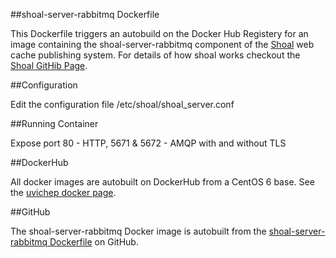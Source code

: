 ##shoal-server-rabbitmq Dockerfile

This Dockerfile triggers an autobuild on the Docker Hub Registery for an image containing the shoal-server-rabbitmq component of the [Shoal](https://github.com/hep-gc/shoal) web cache publishing system. For details of how shoal works checkout the [Shoal GitHib Page](https://github.com/hep-gc/shoal).

##Configuration

Edit the configuration file /etc/shoal/shoal_server.conf

##Running Container 

Expose port 80 - HTTP, 5671 & 5672 - AMQP with and without TLS

##DockerHub

All docker images are autobuilt on DockerHub from a CentOS 6 base. See the  [uvichep docker page](https://registry.hub.docker.com/repos/uvichep/).


##GitHub

The shoal-server-rabbitmq Docker image is autobuilt from the [shoal-server-rabbitmq Dockerfile](https://github.com/hep-gc/docker-shoal/blob/master/shoal-server-rabbitmq/Dockerfile) on GitHub.

